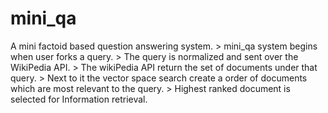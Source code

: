 # mini_qa
A mini factoid based question answering system.
    > mini_qa system begins when user forks a query.
    > The query is normalized and sent over the WikiPedia API.
    > The wikiPedia API return the set of documents under that query.
    > Next to it the vector space search create a order of documents which are most relevant to the query.
    > Highest ranked document is selected for Information retrieval.